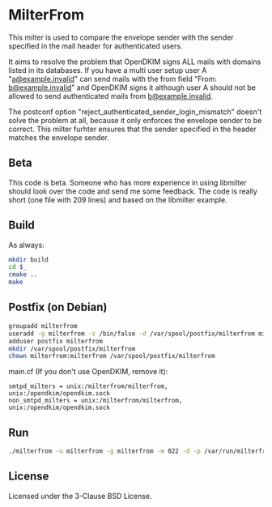 # MilterFrom
This milter is used to compare the envelope sender with the sender specified in the mail header for authenticated users.

It aims to resolve the problem that OpenDKIM signs ALL mails with domains listed in its databases. If you have a multi user setup user A "a@example.invalid" can send mails with the from field "From: b@example.invalid" and OpenDKIM signs it although user A should not be allowed to send authenticated mails from b@example.invalid.

The postconf option "reject_authenticated_sender_login_mismatch" doesn't solve the problem at all, because it only enforces the envelope sender to be correct. This milter furhter ensures that the sender specified in the header matches the envelope sender.

## Beta
This code is beta. Someone who has more experience in using libmilter should look over the code and send me some feedback. The code is really short (one file with 209 lines) and based on the libmilter example. 

## Build
As always:
```bash
mkdir build
cd $_
cmake ..
make
```

## Postfix (on Debian)
```bash
groupadd milterfrom
useradd -g milterfrom -s /bin/false -d /var/spool/postfix/milterfrom milterfrom
adduser postfix milterfrom
mkdir /var/spool/postfix/milterfrom
chown milterfrom:milterfrom /var/spool/postfix/milterfrom
```

main.cf (If you don't use OpenDKIM, remove it):
```
smtpd_milters = unix:/milterfrom/milterfrom, unix:/opendkim/opendkim.sock
non_smtpd_milters = unix:/milterfrom/milterfrom, unix:/opendkim/opendkim.sock
```

## Run
```bash
./milterfrom -u milterfrom -g milterfrom -m 022 -d -p /var/run/milterfrom.pid -s /var/spool/postfix/milterfrom/milterfrom
```

## License
Licensed under the 3-Clause BSD License.
